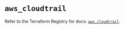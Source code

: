 # `aws_cloudtrail`

Refer to the Terraform Registry for docs: [`aws_cloudtrail`](https://registry.terraform.io/providers/hashicorp/aws/5.33.0/docs/resources/cloudtrail).
